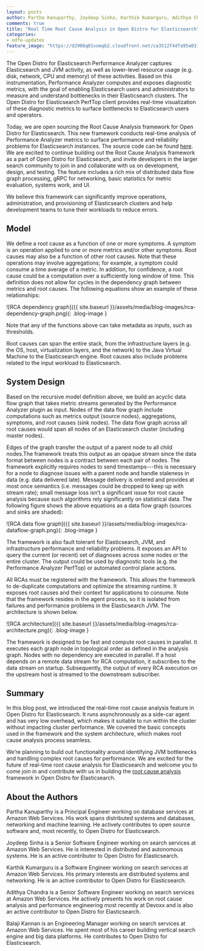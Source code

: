 ```yaml
---
layout: posts
author: Partha Kanuparthy, Joydeep Sinha, Karthik Kumarguru, Adithya Chandra, Balaji Kannan
comments: true
title: "Real Time Root Cause Analysis in Open Distro for Elasticsearch"
categories:
- odfe-updates
feature_image: "https://d2908q01vomqb2.cloudfront.net/ca3512f4dfa95a03169c5a670a4c91a19b3077b4/2019/03/26/open_disto-elasticsearch-logo-800x400.jpg"
---
```


The Open Distro for Elasticsearch Performance Analyzer captures Elasticsearch and JVM activity, as well as lower-level resource usage (e.g. disk, network, CPU and memory) of these activities. Based on this instrumentation, Performance Analyzer computes and exposes diagnostic metrics, with the goal of enabling Elasticsearch users and administrators to measure and understand bottlenecks in their Elasticsearch clusters. The Open Distro for Elasticsearch PerfTop client provides real-time visualization of these diagnostic metrics to surface bottlenecks to Elasticsearch users and operators.

Today, we are open sourcing the Root Cause Analysis framework for Open Distro for Elasticsearch. This new framework conducts real-time analysis of Performance Analyzer metrics to surface performance and reliability problems for Elasticsearch instances. The source code can be found [here](https://github.com/opendistro-for-elasticsearch/performance-analyzer-rca). We are excited to continue building out the Root Cause Analysis framework as a part of Open Distro for Elasticsearch, and invite developers in the larger search community to join in and collaborate with us on development, design, and testing. The feature includes a rich mix of distributed data flow graph processing, gRPC for networking, basic statistics for metric evaluation, systems work, and UI.

We believe this framework can significantly improve operations, administration, and provisioning of Elasticsearch clusters and help development teams to tune their workloads to reduce errors.

## Model

We define a root cause as a function of one or more symptoms. A symptom is an operation applied to one or more metrics and/or other symptoms. Root causes may also be a function of other root causes. Note that these operations may involve aggregations; for example, a symptom could consume a time average of a metric. In addition, for confidence, a root cause could be a computation over a sufficiently long window of time. This definition does not allow for cycles in the dependency graph between metrics and root causes. The following equations show an example of these relationships:

![RCA dependency graph]({{ site.baseurl }}/assets/media/blog-images/rca-dependency-graph.png){: .blog-image }

Note that any of the functions above can take metadata as inputs, such as thresholds.

Root causes can span the entire stack, from the infrastructure layers (e.g. the OS, host, virtualization layers, and the network) to the Java Virtual Machine to the Elasticsearch engine. Root causes also include problems related to the input workload to Elasticsearch.

## System Design

Based on the recursive model definition above, we build an acyclic data flow graph that takes metric streams generated by the Performance Analyzer plugin as input. Nodes of the data flow graph include computations such as metrics output (source nodes), aggregations, symptoms, and root causes (sink nodes). The data flow graph across all root causes would span all nodes of an Elasticsearch cluster (including master nodes).

Edges of the graph transfer the output of a parent node to all child nodes.The framework treats this output as an opaque stream since the data format between nodes is a contract between each pair of nodes. The framework explicitly requires nodes to send timestamps---this is necessary for a node to diagnose issues with a parent node and handle staleness in data (e.g. data delivered late). Message delivery is ordered and provides at most once semantics (i.e. messages could be dropped to keep up with stream rate); small message loss isn’t a significant issue for root cause analysis because such algorithms rely significantly on statistical data. The following figure shows the above equations as a data flow graph (sources and sinks are shaded):

![RCA data flow graph]({{ site.baseurl }}/assets/media/blog-images/rca-dataflow-graph.png){: .blog-image }

The framework is  also fault tolerant for Elasticsearch, JVM, and infrastructure performance and reliability problems. It exposes an API to query the current (or recent) set of diagnoses across some nodes or the entire cluster. The output  could be used by diagnostic tools (e.g. the Performance Analyzer PerfTop) or automated control plane actions.

All RCAs must be registered with the framework. This allows the framework to de-duplicate computations and optimize the streaming runtime. It exposes root causes and their context for applications to consume. Note that the framework resides in the agent process, so it is isolated from failures and performance problems in the Elasticsearch JVM. The architecture is shown below.

![RCA architecture]({{ site.baseurl }}/assets/media/blog-images/rca-architecture.png){: .blog-image }

The framework is designed to be fast and compute root causes in parallel. It executes each graph node in topological order as defined in the analysis graph. Nodes with no dependency are executed in parallel. If a host depends on a remote data stream for RCA computation, it subscribes to the data stream on startup. Subsequently, the output of every RCA execution on the upstream host is streamed to the downstream subscriber.

## Summary

In this blog post, we introduced the real-time root cause analysis feature in Open Distro for Elasticsearch. It runs asynchronously as a side-car agent and has very low overhead, which makes it suitable to run within the cluster without impacting cluster performance. We covered the basic concepts used in the framework and the system architecture, which makes root cause analysis process seamless.

We’re planning to build out functionality around identifying JVM bottlenecks and handling complex root causes for performance. We are excited for the future of real-time root cause analysis for Elasticsearch and welcome you to come join in and contribute with us in building the [root cause analysis](https://github.com/opendistro-for-elasticsearch/performance-analyzer-rca) framework in Open Distro for Elasticsearch.

## About the Authors

Partha Kanuparthy is a Principal Engineer working on database services at Amazon Web Services. His work spans distributed systems and databases, networking and machine learning. He actively contributes to open source software and, most recently, to Open Distro for Elasticsearch.

Joydeep Sinha is a Senior Software Engineer working on search services at Amazon Web Services. He is interested in distributed and autonomous systems. He is an active contributor to Open Distro for Elasticsearch.

Karthik Kumarguru is a Software Engineer working on search services at Amazon Web Services. His primary interests are distributed systems and networking. He is an active contributor to Open Distro for Elasticsearch.

Adithya Chandra is a Senior Software Engineer working on search services at Amazon Web Services. He actively presents his work on root cause analysis and performance engineering most recently at Devoxx and is also an  active contributor to Open Distro for Elasticsearch.

Balaji Kannan is an Engineering Manager working on search services at Amazon Web Services. He spent most of his career building vertical search engine and big data platforms. He contributes to Open Distro for Elasticsearch.
